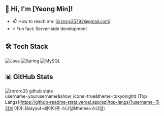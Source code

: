 ## 👋 Hi, I'm [Yeong Min]!
- 📫 How to reach me: [sjznsjx25792@gmail.com]
- ⚡ Fun fact: Server-side development

## 🛠️ Tech Stack
![Java](https://img.shields.io/badge/Java-ED8B00?style=flat&logo=java&logoColor=white)
![Spring](https://img.shields.io/badge/Spring-6DB33F?style=flat&logo=spring&logoColor=white)
![MySQL](https://img.shields.io/badge/MySQL-4479A1?style=flat&logo=mysql&logoColor=white)


## 📊 GitHub Stats
![rororo33 github stats](https://github-readme-stats.vercel.app/api?username=username)username=yourusername&show_icons=true&theme=tokyonight)
[Top Langs](https://github-readme-stats.vercel.app/api/top-langs/?username=깃허브 아이디&layout=레이아웃 스타일&theme=스타일)
